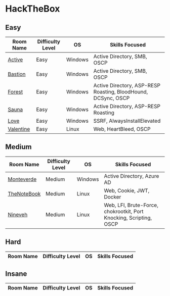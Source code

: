 # HackTheBox

## Easy

| Room Name                                                    | Difficulty Level | OS    | Skills Focused                                               |
| ------------------------------------------------------------ | ---------------- | ------- | ------------------------------------------------------------ |
| [Active](HackTheBox/Easy/Active/Active.md)     | Easy             | Windows   | Active Directory, SMB,  OSCP                                |
| [Bastion](HackTheBox/Easy/Bastion/Bastion.md)                          | Easy             | Windows   | Active Directory, SMB, OSCP                                |
| [Forest](HackTheBox/Easy/Forest/Forest.md)               | Easy             | Windows   | Active Directory, ASP-RESP Roasting, BloodHound, DCSync, OSCP         |
| [Sauna](HackTheBox/Easy/Sauna/Sauna.md)        | Easy             | Windows   | Active Directory, ASP-RESP Roasting                                              |
| [Love](HackTheBox/Easy/Love/Love.md)        | Easy             | Windows   | SSRF, AlwaysInstallElevated                                           |
| [Valentine](HackTheBox/Easy/Valentine/Valentine.md)        | Easy             | Linux   | Web, HeartBleed, OSCP                                           |

## Medium

| Room Name                                                   | Difficulty Level | OS  | Skills Focused                                        |
| ----------------------------------------------------------- | ---------------- | ----- | ----------------------------------------------------- |
| [Monteverde](HackTheBox/Medium/Monteverde/Monteverde.md)                      | Medium             | Windows   | Active Directory, Azure AD                            |
| [TheNoteBook](HackTheBox/Medium/TheNoteBook/TheNoteBook.md)                      | Medium             | Linux   | Web, Cookie, JWT, Docker                   |
| [Nineveh](HackTheBox/Medium/Nineveh/Nineveh.md)                      | Medium             | Linux   | Web, LFI, Brute-Force, chokrootkit, Port Knocking, Scripting, OSCP      |

## Hard

| Room Name                                                   | Difficulty Level | OS  | Skills Focused                                        |
| ----------------------------------------------------------- | ---------------- | ----- | ----------------------------------------------------- |

## Insane

| Room Name                                                   | Difficulty Level | OS  | Skills Focused                                        |
| ----------------------------------------------------------- | ---------------- | ----- | ----------------------------------------------------- |

